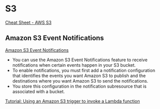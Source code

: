 # S3

[Cheat Sheet - AWS S3](https://tutorialsdojo.com/amazon-s3)

## Amazon S3 Event Notifications

[Amazon S3 Event Notifications](https://docs.aws.amazon.com/AmazonS3/latest/userguide/NotificationHowTo.html)

- You can use the Amazon S3 Event Notifications feature to receive notifications when certain events happen in your S3 bucket.
- To enable notifications, you must first add a notification configuration that identifies the events you want Amazon S3 to publish and the destinations where you want Amazon S3 to send the notifications.
- You store this configuration in the notification subresource that is associated with a bucket.

[Tutorial: Using an Amazon S3 trigger to invoke a Lambda function](https://docs.aws.amazon.com/lambda/latest/dg/with-s3-example.html#with-s3-example-configure-event-source)


